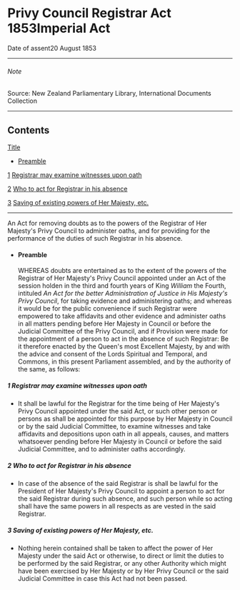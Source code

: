 # Privy Council Registrar Act 1853Imperial Act

Date of assent20 August 1853

---

###### Note

Source: New Zealand Parliamentary Library, International Documents Collection

---

## Contents

[Title][0]
    
*   [Preamble][1]

[1][2] [Registrar may examine witnesses upon oath][2]

[2][3] [Who to act for Registrar in his absence][3]

[3][4] [Saving of existing powers of Her Majesty, etc.][4]

---

An Act for removing doubts as to the powers of the Registrar of Her Majesty's Privy Council to administer oaths, and for providing for the performance of the duties of such Registrar in his absence.
    
*   #### Preamble
    
    WHEREAS doubts are entertained as to the extent of the powers of the Registrar of Her Majesty's Privy Council appointed under an Act of the session holden in the third and fourth years of King _William_ the Fourth, intituled _An Act for the better Administration of Justice in His Majesty's Privy Council_, for taking evidence and administering oaths; and whereas it would be for the public convenience if such Registrar were empowered to take affidavits and other evidence and administer oaths in all matters pending before Her Majesty in Council or before the Judicial Committee of the Privy Council, and if Provision were made for the appointment of a person to act in the absence of such Registrar: Be it therefore enacted by the Queen's most Excellent Majesty, by and with the advice and consent of the Lords Spiritual and Temporal, and Commons, in this present Parliament assembled, and by the authority of the same, as follows:

##### 1 Registrar may examine witnesses upon oath
    
*   It shall be lawful for the Registrar for the time being of Her Majesty's Privy Council appointed under the said Act, or such other person or persons as shall be appointed for this purpose by Her Majesty in Council or by the said Judicial Committee, to examine witnesses and take affidavits and depositions upon oath in all appeals, causes, and matters whatsoever pending before Her Majesty in Council or before the said Judicial Committee, and to administer oaths accordingly.

##### 2 Who to act for Registrar in his absence
    
*   In case of the absence of the said Registrar is shall be lawful for the President of Her Majesty's Privy Council to appoint a person to act for the said Registrar during such absence, and such person while so acting shall have the same powers in all respects as are vested in the said Registrar.

##### 3 Saving of existing powers of Her Majesty, etc.
    
*   Nothing herein contained shall be taken to affect the power of Her Majesty under the said Act or otherwise, to direct or limit the duties to be performed by the said Registrar, or any other Authority which might have been exercised by Her Majesty or by Her Privy Council or the said Judicial Committee in case this Act had not been passed.



[0]: http://www.legislation.govt.nz/act/imperial/1853/0085/latest/whole.html#DLM11869
[1]: http://www.legislation.govt.nz/act/imperial/1853/0085/latest/whole.html#DLM11870
[2]: http://www.legislation.govt.nz/act/imperial/1853/0085/latest/whole.html#DLM11873
[3]: http://www.legislation.govt.nz/act/imperial/1853/0085/latest/whole.html#DLM11874
[4]: http://www.legislation.govt.nz/act/imperial/1853/0085/latest/whole.html#DLM11875